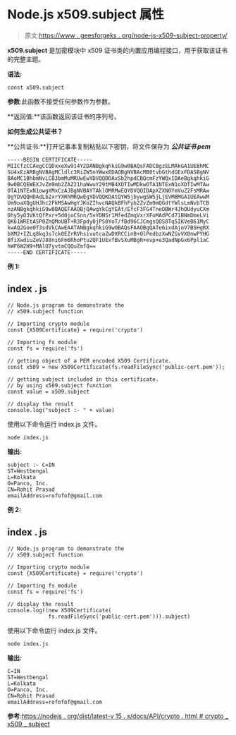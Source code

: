 # Node.js x509.subject 属性

> 原文:[https://www . geesforgeks . org/node-js-x509-subject-property/](https://www.geeksforgeeks.org/node-js-x509-subject-property/)

**x509.subject** 是加密模块中 x509 证书类的内置应用编程接口，用于获取该证书的完整主题。

**语法:**

```
const x509.subject
```

**参数**:此函数不接受任何参数作为参数。

**返回值:**该函数返回该证书的序列号。

**如何生成公共证书？**

**公共证书:**打开记事本复制粘贴以下密钥，将文件保存为 ***公共证书 pem***

```
-----BEGIN CERTIFICATE-----
MIICfzCCAegCCQDxxeXw914Y2DANBgkqhkiG9w0BAQsFADCBgzELMAkGA1UEBhMC
SU4xEzARBgNVBAgMCldlc3RiZW5nYWwxEDAOBgNVBAcMB0tvbGthdGExFDASBgNV
BAoMC1BhbmNvLCBJbmMuMRUwEwYDVQQDDAxSb2hpdCBQcmFzYWQxIDAeBgkqhkiG
9w0BCQEWEXJvZm9mb2ZAZ21haWwuY29tMB4XDTIwMDkwOTA1NTExN1oXDTIwMTAw
OTA1NTExN1owgYMxCzAJBgNVBAYTAklOMRMwEQYDVQQIDApXZXN0YmVuZ2FsMRAw
DgYDVQQHDAdLb2xrYXRhMRQwEgYDVQQKDAtQYW5jbywgSW5jLjEVMBMGA1UEAwwM
Um9oaXQgUHJhc2FkMSAwHgYJKoZIhvcNAQkBFhFyb2ZvZm9mQGdtYWlsLmNvbTCB
nzANBgkqhkiG9w0BAQEFAAOBjQAwgYkCgYEAt/EfcF3FG4TneOBWr4JhOUdyuCXm
Dhy5yO3VKtQfPxr+5d0joCSnn/5vYDNSr1MfedZmqVxrXFoMAdPCd71BNmDmeLVi
QK61WREtASP0ZhQMoUBT+R3Fpdy0jPS0YoT/fBd96CJCmgsQOS8Tq5IKVeB61MyC
kwAQ2Goe0T3sdVkCAwEAATANBgkqhkiG9w0BAQsFAAOBgQATe6ixdAjoV7BSHgRX
bXM2+IZLq8kq3s7ck0EZrRVhsivutcaZwDXRCCinB+OlPedbzXwNZGvVX0nwPYHG
BfiXwdiuZeVJ88ni6Fm6RhoPtu2QF1UExfBvSXuMBgR+evp+e3QadNpGx6Ppl1aC
hWF6W2H9+MAlU7yvtmCQQuZmfQ==
-----END CERTIFICATE-----
```

**例 1:**

## index . js

```
// Node.js program to demonstrate the  
// x509.subject function

// Importing crypto module
const {X509Certificate} = require('crypto')

// Importing fs module
const fs = require('fs')

// getting object of a PEM encoded X509 Certificate. 
const x509 = new X509Certificate(fs.readFileSync('public-cert.pem'));

// getting subject included in this certificate.
// by using x509.subject function
const value = x509.subject

// display the result
console.log("subject :- " + value)
```

使用以下命令运行 index.js 文件。

```
node index.js
```

**输出:**

```
subject :- C=IN
ST=Westbengal
L=Kolkata
O=Panco, Inc.
CN=Rohit Prasad
emailAddress=rofofof@gmail.com
```

**例 2:**

## index . js

```
// Node.js program to demonstrate the  
// x509.subject function

// Importing crypto module
const {X509Certificate} = require('crypto')

// Importing fs module
const fs = require('fs')

// display the result
console.log((new X509Certificate(
             fs.readFileSync('public-cert.pem'))).subject)
```

使用以下命令运行 index.js 文件。

```
node index.js
```

**输出:**

```
C=IN
ST=Westbengal
L=Kolkata
O=Panco, Inc.
CN=Rohit Prasad
emailAddress=rofofof@gmail.com
```

**参考**:[https://nodejs . org/dist/latest-v 15 . x/docs/API/crypto . html # crypto _ x509 _ subject](https://nodejs.org/dist/latest-v15.x/docs/api/crypto.html#crypto_x509_subject)